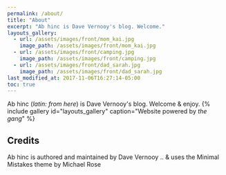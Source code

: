 ```yaml
---
permalink: /about/
title: "About"
excerpt: "Ab hinc is Dave Vernooy's blog. Welcome."
layouts_gallery:
  - url: /assets/images/front/mom_kai.jpg
    image_path: /assets/images/front/mom_kai.jpg
  - url: /assets/images/front/camping.jpg
    image_path: /assets/images/front/camping.jpg
  - url: /assets/images/front/dad_sarah.jpg
    image_path: /assets/images/front/dad_sarah.jpg
last_modified_at: 2017-11-06T16:27:14-05:00
toc: true
---
```


Ab hinc (*latin: from here*) is Dave Vernooy's blog. Welcome & enjoy.
{% include gallery id="layouts_gallery" caption="Website powered by *the gang*" %}


## Credits


Ab hinc is authored and maintained by Dave Vernooy .. & uses the Minimal Mistakes theme by Michael Rose

